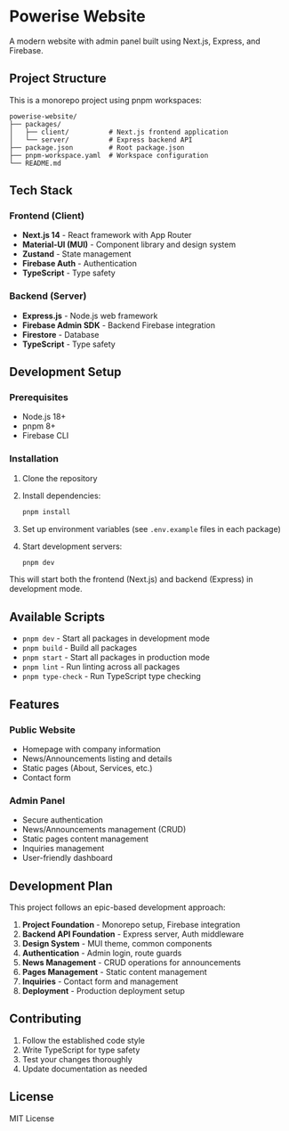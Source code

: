 # Powerise Website

A modern website with admin panel built using Next.js, Express, and Firebase.

## Project Structure

This is a monorepo project using pnpm workspaces:

```
powerise-website/
├── packages/
│   ├── client/          # Next.js frontend application
│   └── server/          # Express backend API
├── package.json         # Root package.json
├── pnpm-workspace.yaml  # Workspace configuration
└── README.md
```

## Tech Stack

### Frontend (Client)
- **Next.js 14** - React framework with App Router
- **Material-UI (MUI)** - Component library and design system
- **Zustand** - State management
- **Firebase Auth** - Authentication
- **TypeScript** - Type safety

### Backend (Server)
- **Express.js** - Node.js web framework
- **Firebase Admin SDK** - Backend Firebase integration
- **Firestore** - Database
- **TypeScript** - Type safety

## Development Setup

### Prerequisites
- Node.js 18+
- pnpm 8+
- Firebase CLI

### Installation

1. Clone the repository
2. Install dependencies:
   ```bash
   pnpm install
   ```

3. Set up environment variables (see `.env.example` files in each package)

4. Start development servers:
   ```bash
   pnpm dev
   ```

This will start both the frontend (Next.js) and backend (Express) in development mode.

## Available Scripts

- `pnpm dev` - Start all packages in development mode
- `pnpm build` - Build all packages
- `pnpm start` - Start all packages in production mode
- `pnpm lint` - Run linting across all packages
- `pnpm type-check` - Run TypeScript type checking

## Features

### Public Website
- Homepage with company information
- News/Announcements listing and details
- Static pages (About, Services, etc.)
- Contact form

### Admin Panel
- Secure authentication
- News/Announcements management (CRUD)
- Static pages content management
- Inquiries management
- User-friendly dashboard

## Development Plan

This project follows an epic-based development approach:

1. **Project Foundation** - Monorepo setup, Firebase integration
2. **Backend API Foundation** - Express server, Auth middleware
3. **Design System** - MUI theme, common components
4. **Authentication** - Admin login, route guards
5. **News Management** - CRUD operations for announcements
6. **Pages Management** - Static content management
7. **Inquiries** - Contact form and management
8. **Deployment** - Production deployment setup

## Contributing

1. Follow the established code style
2. Write TypeScript for type safety
3. Test your changes thoroughly
4. Update documentation as needed

## License

MIT License 